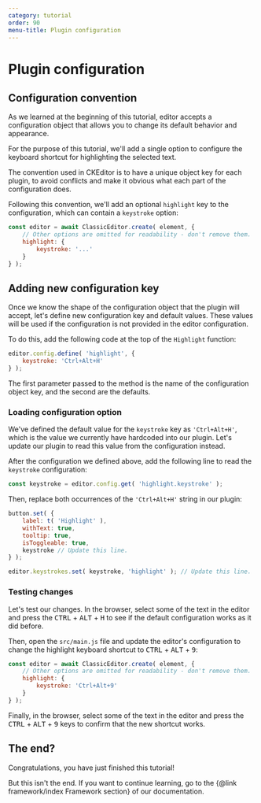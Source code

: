 ```yaml
---
category: tutorial
order: 90
menu-title: Plugin configuration
---
```


# Plugin configuration

## Configuration convention

As we learned at the beginning of this tutorial, editor accepts a configuration object that allows you to change its default behavior and appearance.

For the purpose of this tutorial, we'll add a single option to configure the keyboard shortcut for highlighting the selected text.

The convention used in CKEditor is to have a unique object key for each plugin, to avoid conflicts and make it obvious what each part of the configuration does.

Following this convention, we'll add an optional `highlight` key to the configuration, which can contain a `keystroke` option:

```js
const editor = await ClassicEditor.create( element, {
	// Other options are omitted for readability - don't remove them.
	highlight: {
		keystroke: '...'
	}
} );
```

## Adding new configuration key

Once we know the shape of the configuration object that the plugin will accept, let's define new configuration key and default values. These values will be used if the configuration is not provided in the editor configuration.

To do this, add the following code at the top of the `Highlight` function:

```js
editor.config.define( 'highlight', {
	keystroke: 'Ctrl+Alt+H'
} );
```

The first parameter passed to the method is the name of the configuration object key, and the second are the defaults.

### Loading configuration option

We've defined the default value for the `keystroke` key as `'Ctrl+Alt+H'`, which is the value we currently have hardcoded into our plugin. Let's update our plugin to read this value from the configuration instead.

After the configuration we defined above, add the following line to read the `keystroke` configuration:

```js
const keystroke = editor.config.get( 'highlight.keystroke' );
```

Then, replace both occurrences of the `'Ctrl+Alt+H'` string in our plugin:

```js
button.set( {
	label: t( 'Highlight' ),
	withText: true,
	tooltip: true,
	isToggleable: true,
	keystroke // Update this line.
} );
```

```js
editor.keystrokes.set( keystroke, 'highlight' ); // Update this line.
```

### Testing changes

Let's test our changes. In the browser, select some of the text in the editor and press the <kbd>CTRL</kbd> + <kbd>ALT</kbd> + <kbd>H</kbd> to see if the default configuration works as it did before.

Then, open the `src/main.js` file and update the editor's configuration to change the highlight keyboard shortcut to <kbd>CTRL</kbd> + <kbd>ALT</kbd> + <kbd>9</kbd>:

```js
const editor = await ClassicEditor.create( element, {
	// Other options are omitted for readability - don't remove them.
	highlight: {
		keystroke: 'Ctrl+Alt+9'
	}
} );
```

Finally, in the browser, select some of the text in the editor and press the <kbd>CTRL</kbd> + <kbd>ALT</kbd> + <kbd>9</kbd> keys to confirm that the new shortcut works.

## The end?

Congratulations, you have just finished this tutorial!

But this isn't the end. If you want to continue learning, go to the {@link framework/index Framework section} of our documentation.
